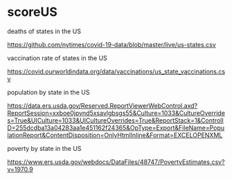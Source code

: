 # scoreUS
deaths of states in the US

https://github.com/nytimes/covid-19-data/blob/master/live/us-states.csv

vaccination rate of states in the US

https://covid.ourworldindata.org/data/vaccinations/us_state_vaccinations.csv

population by state in the US

https://data.ers.usda.gov/Reserved.ReportViewerWebControl.axd?ReportSession=xxboe0jpvnd5xsavlgbsgs55&Culture=1033&CultureOverrides=True&UICulture=1033&UICultureOverrides=True&ReportStack=1&ControlID=255dcdba13a04283aa1e451162f24365&OpType=Export&FileName=PopulationReport&ContentDisposition=OnlyHtmlInline&Format=EXCELOPENXML

poverty by state in the US

https://www.ers.usda.gov/webdocs/DataFiles/48747/PovertyEstimates.csv?v=1970.9

